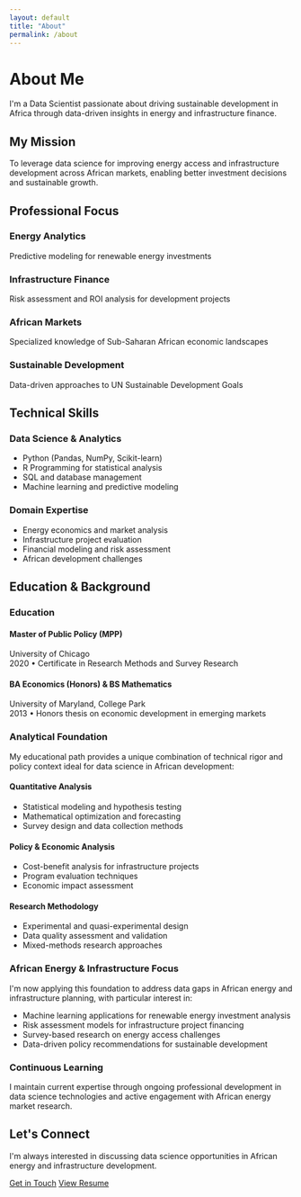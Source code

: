 ```yaml
---
layout: default
title: "About"
permalink: /about
---
```


# About Me

I'm a Data Scientist passionate about driving sustainable development in Africa through data-driven insights in energy and infrastructure finance.

## My Mission

To leverage data science for improving energy access and infrastructure development across African markets, enabling better investment decisions and sustainable growth.

## Professional Focus

<div class="focus-area">
     <h3>Energy Analytics</h3>
     <p>Predictive modeling for renewable energy investments</p>
</div>

<div class="focus-area">
     <h3>Infrastructure Finance</h3>
     <p>Risk assessment and ROI analysis for development projects</p>
</div>

<div class="focus-area">
     <h3>African Markets</h3>
     <p>Specialized knowledge of Sub-Saharan African economic landscapes</p>
</div>

<div class="focus-area">
     <h3>Sustainable Development</h3>
     <p>Data-driven approaches to UN Sustainable Development Goals</p>
</div>

## Technical Skills

<div class="skills-category-section">

### Data Science & Analytics

- Python (Pandas, NumPy, Scikit-learn)
- R Programming for statistical analysis
- SQL and database management
- Machine learning and predictive modeling

</div>

<div class="skills-category-section">

### Domain Expertise

- Energy economics and market analysis
- Infrastructure project evaluation
- Financial modeling and risk assessment
- African development challenges

</div>

## Education & Background

<div class="education-minimal">

<h3>Education</h3>

<div class="education-item-minimal">
    <h4>Master of Public Policy (MPP)</h4>
    <div class="institution">University of Chicago</div>
    <div class="year">2020 • Certificate in Research Methods and Survey Research</div>
</div>

<div class="education-item-minimal">
    <h4>BA Economics (Honors) & BS Mathematics</h4>
    <div class="institution">University of Maryland, College Park</div>
    <div class="year">2013 • Honors thesis on economic development in emerging markets</div>
</div>

</div>

### Analytical Foundation

My educational path provides a unique combination of technical rigor and policy context ideal for data science in African development:

<div class="skills-category-section">

#### Quantitative Analysis

- Statistical modeling and hypothesis testing
- Mathematical optimization and forecasting
- Survey design and data collection methods

</div>

<div class="skills-category-section">

#### Policy & Economic Analysis

- Cost-benefit analysis for infrastructure projects
- Program evaluation techniques
- Economic impact assessment

</div>

<div class="skills-category-section">

#### Research Methodology

- Experimental and quasi-experimental design
- Data quality assessment and validation
- Mixed-methods research approaches

</div>

### African Energy & Infrastructure Focus

I'm now applying this foundation to address data gaps in African energy and infrastructure planning, with particular interest in:

- Machine learning applications for renewable energy investment analysis
- Risk assessment models for infrastructure project financing
- Survey-based research on energy access challenges
- Data-driven policy recommendations for sustainable development

### Continuous Learning

I maintain current expertise through ongoing professional development in data science technologies and active engagement with African energy market research.

## Let's Connect

I'm always interested in discussing data science opportunities in African energy and infrastructure development.

<div class="cta-buttons">
    <a href="mailto:{{ site.email }}" class="btn primary">Get in Touch</a>
    <a href="/resume" class="btn secondary">View Resume</a>
</div>